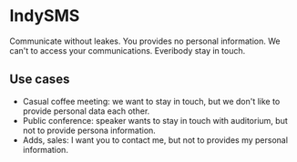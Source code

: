 # IndySMS
Communicate without leakes.
You provides no personal information.
We can't to access your communications.
Everibody stay in touch.

## Use cases

* Casual coffee meeting: we want to stay in touch, but we don't like to provide personal data each other.
* Public conference: speaker wants to stay in touch with auditorium, but not to provide persona information.
* Adds, sales: I want you to contact me, but not to provides my personal information.
